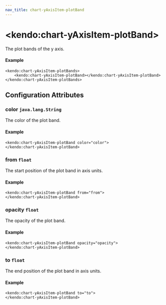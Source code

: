 ```yaml
---
nav_title: chart-yAxisItem-plotBand
---
```


# \<kendo:chart-yAxisItem-plotBand\>

The plot bands of the y axis.

#### Example
    <kendo:chart-yAxisItem-plotBands>
        <kendo:chart-yAxisItem-plotBand></kendo:chart-yAxisItem-plotBand>
    </kendo:chart-yAxisItem-plotBands>

## Configuration Attributes

### color `java.lang.String`

The color of the plot band.

#### Example
    <kendo:chart-yAxisItem-plotBand color="color">
    </kendo:chart-yAxisItem-plotBand>

### from `float`

The start position of the plot band in axis units.

#### Example
    <kendo:chart-yAxisItem-plotBand from="from">
    </kendo:chart-yAxisItem-plotBand>

### opacity `float`

The opacity of the plot band.

#### Example
    <kendo:chart-yAxisItem-plotBand opacity="opacity">
    </kendo:chart-yAxisItem-plotBand>

### to `float`

The end position of the plot band in axis units.

#### Example
    <kendo:chart-yAxisItem-plotBand to="to">
    </kendo:chart-yAxisItem-plotBand>

